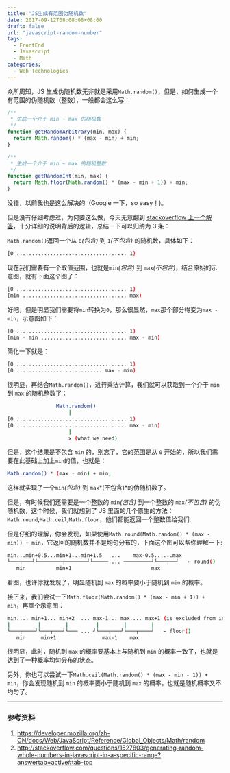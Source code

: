 ```yaml
---
title: "JS生成有范围伪随机数"
date: 2017-09-12T08:08:08+08:00
draft: false
url: "javascript-random-number"
tags:
  - FrontEnd
  - Javascript
  - Math
categories:
  - Web Technologies
---
```


众所周知，JS 生成伪随机数无非就是采用`Math.random()`，但是，如何生成一个有范围的伪随机数（整数），一般都会这么写：

```javascript
/**
 * 生成一个介于 min ~ max 的随机数
 */
function getRandomArbitrary(min, max) {
  return Math.random() * (max - min) + min;
}

/**
 * 生成一个介于 min ~ max 的随机整数
 */
function getRandomInt(min, max) {
  return Math.floor(Math.random() * (max - min + 1)) + min;
}
```

没错，以前我也是这么解决的（Google 一下，so easy！)。

但是没有仔细考虑过，为何要这么做，今天无意翻到 [stackoverflow 上一个解答](http://stackoverflow.com/questions/1527803/generating-random-whole-numbers-in-javascript-in-a-specific-range?answertab=active#tab-top)，十分详细的说明背后的逻辑，总结一下可以归纳为 3 条：

`Math.random()`返回一个从 `0`_(包含)_ 到 `1`_(不包含)_ 的随机数，具体如下：

```bash
[0 .................................... 1)
```

现在我们需要有一个取值范围，也就是`min`_(包含)_ 到 `max`_(不包含)_，结合原始的示意图，就有下面这个图了：

```bash
[0 .................................... 1)
[min .................................. max)
```

好吧，但是明显我们需要将`min`转换为`0`，那么很显然，`max`那个部分得变为`max - min`，示意图如下：

```bash
[0 .................................... 1)
[min - min ............................ max - min)
```

简化一下就是：

```bash
[0 .................................... 1)
[0 ............................ max - min)
```

很明显，再结合`Math.random()`，进行乘法计算，我们就可以获取到一个介于 `min` 到 `max` 的随机整数了：

```bash
                Math.random()
                    |
[0 .................................... 1)
[0 .................................... max - min)
                    |
                    x (what we need)
```

但是，这个结果是不包含 `min` 的，别忘了，它的范围是从 `0` 开始的，所以我们需要在此基础上加上`min`的值，也就是：

```bash
Math.random() * (max - min) + min;
```

这样就实现了一个`min`_(包含)_ 到 `max`*(不包含)*的伪随机数了。

但是，有时候我们还需要是一个整数的 `min`_(包含)_ 到一个整数的 `max`_(不包含)_ 的伪随机数，这个时候，我们就想到了 JS 里面的几个原生的方法：`Math.round`,`Math.ceil`,`Math.floor`，他们都能返回一个整数值给我们.

但是仔细的理解，你会发现，如果使用`Math.round(Math.random() * (max - min)) + min`，它返回的随机数并不是均匀分布的，下面这个图可以帮你理解一下:

```bash
min...min+0.5...min+1...min+1.5   ...    max-0.5......max
└───┬───┘└────────┬───────┘└───── ... ─────────┘└───┬──┘   ← round()
   min          min+1                          max
```

看图，也许你就发现了，明显随机到 `max` 的概率要小于随机到 `min` 的概率。

接下来，我们尝试一下`Math.floor(Math.random() * (max - min + 1)) + min`，再画个示意图：

```bash
min.... min+1... min+2  ... max-1... max.... max+1 (is excluded from interval)
|         |        |         |        |        |
└───┬────┘└───┬───┘└─── ... ┘└───┬───┘└───┬────┘   ← floor()
   min     min+1               max-1    max
```

很明显，此时，随机到 `max` 的概率要基本上与随机到 `min` 的概率一致了，也就是达到了一种概率均匀分布的状态。

另外，你也可以尝试一下`Math.ceil(Math.random() * (max - min - 1)) + min`，你会发现随机到 `min` 的概率要小于随机到 `max` 的概率，也就是随机概率又不均匀了。

---

### 参考资料

1. https://developer.mozilla.org/zh-CN/docs/Web/JavaScript/Reference/Global_Objects/Math/random
2. http://stackoverflow.com/questions/1527803/generating-random-whole-numbers-in-javascript-in-a-specific-range?answertab=active#tab-top
